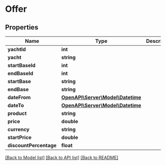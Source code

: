 # Offer

## Properties
Name | Type | Description | Notes
------------ | ------------- | ------------- | -------------
**yachtId** | **int** |  | 
**yacht** | **string** |  | 
**startBaseId** | **int** |  | 
**endBaseId** | **int** |  | 
**startBase** | **string** |  | 
**endBase** | **string** |  | 
**dateFrom** | [**OpenAPI\Server\Model\Datetime**](Datetime.md) |  | 
**dateTo** | [**OpenAPI\Server\Model\Datetime**](Datetime.md) |  | 
**product** | **string** |  | 
**price** | **double** |  | 
**currency** | **string** |  | 
**startPrice** | **double** |  | 
**discountPercentage** | **float** |  | 

[[Back to Model list]](../README.md#documentation-for-models) [[Back to API list]](../README.md#documentation-for-api-endpoints) [[Back to README]](../README.md)


